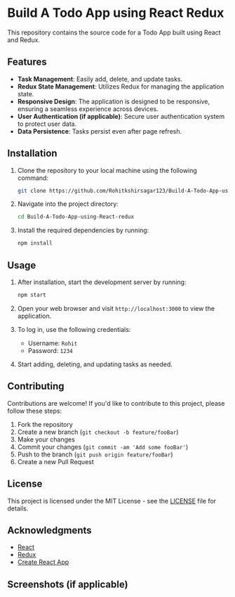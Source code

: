# Build A Todo App using React Redux

This repository contains the source code for a Todo App built using React and Redux.

## Features

- **Task Management**: Easily add, delete, and update tasks.
- **Redux State Management**: Utilizes Redux for managing the application state.
- **Responsive Design**: The application is designed to be responsive, ensuring a seamless experience across devices.
- **User Authentication (if applicable)**: Secure user authentication system to protect user data.
- **Data Persistence**: Tasks persist even after page refresh.

## Installation

1. Clone the repository to your local machine using the following command:

    ```sh
    git clone https://github.com/Rohitkshirsagar123/Build-A-Todo-App-using-React-redux.git
    ```

2. Navigate into the project directory:

    ```sh
    cd Build-A-Todo-App-using-React-redux
    ```

3. Install the required dependencies by running:

    ```sh
    npm install
    ```

## Usage

1. After installation, start the development server by running:

    ```sh
    npm start
    ```

2. Open your web browser and visit `http://localhost:3000` to view the application.

3. To log in, use the following credentials:
    - Username: `Rohit`
    - Password: `1234`

4. Start adding, deleting, and updating tasks as needed.

## Contributing

Contributions are welcome! If you'd like to contribute to this project, please follow these steps:

1. Fork the repository
2. Create a new branch (`git checkout -b feature/fooBar`)
3. Make your changes
4. Commit your changes (`git commit -am 'Add some fooBar'`)
5. Push to the branch (`git push origin feature/fooBar`)
6. Create a new Pull Request

## License

This project is licensed under the MIT License - see the [LICENSE](LICENSE) file for details.

## Acknowledgments

- [React](https://reactjs.org/)
- [Redux](https://redux.js.org/)
- [Create React App](https://create-react-app.dev/)

## Screenshots (if applicable)

